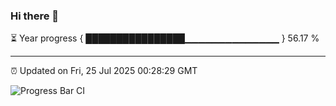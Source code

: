 ### Hi there 👋

⏳ Year progress { ████████████████▁▁▁▁▁▁▁▁▁▁▁▁▁▁ } 56.17 %

---

⏰ Updated on Fri, 25 Jul 2025 00:28:29 GMT

![Progress Bar CI](https://github.com/liununu/liununu/workflows/Progress%20Bar%20CI/badge.svg)
